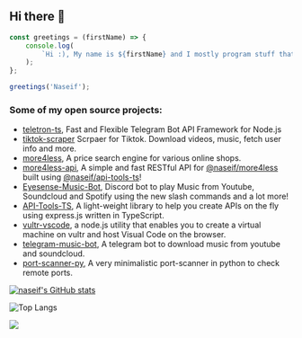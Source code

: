## Hi there 👋

```js
const greetings = (firstName) => {
    console.log(
        `Hi :), My name is ${firstName} and I mostly program stuff that I either want to learn or just for personal use 🙄`
    );
};

greetings('Naseif');
```

### Some of my open source projects:

- [teletron-ts](https://github.com/naseif/teletron-ts), Fast and Flexible Telegram Bot API Framework for Node.js 
- [ tiktok-scraper](https://github.com/naseif/tiktok-scraper) Scrpaer for Tiktok. Download videos, music, fetch user info and more. 
- [more4less](https://github.com/naseif/more4less), A price search engine for various online shops.
- [more4less-api](https://github.com/naseif/more4less-api), A simple and fast RESTful API for [@naseif/more4less](https://github.com/naseif/more4less) built using [@naseif/api-tools-ts](https://github.com/naseif/API-Tools-TS)!
- [Eyesense-Music-Bot](https://github.com/naseif/Eyesense-Music-Bot), Discord bot to play Music from Youtube, Soundcloud and Spotify using the new slash commands and a lot more!
- [API-Tools-TS](https://github.com/naseif/API-Tools-TS), A light-weight library to help you create APIs on the fly using express.js written in TypeScript.
- [vultr-vscode](https://github.com/naseif/vultr-vscode), a node.js utility that enables you to create a virtual machine on vultr and host Visual Code on the browser.
- [telegram-music-bot](https://github.com/naseif/telegram-music-bot), A telegram bot to download music from youtube and soundcloud.
- [port-scanner-py](https://github.com/naseif/port-scanner-py), A very minimalistic port-scanner in python to check remote ports.

[![naseif's GitHub stats](https://github-readme-stats.vercel.app/api?username=naseif&show_icons=true&theme=onedark)](https://github.com/anuraghazra/github-readme-stats)

![Top Langs](https://github-readme-stats.vercel.app/api/top-langs/?username=naseif&layout=compact)

![](https://komarev.com/ghpvc/?username=naseif)
<!--
**naseif/naseif** is a ✨ _special_ ✨ repository because its `README.md` (this file) appears on your GitHub profile.

Here are some ideas to get you started:

- 🔭 I’m currently working on ...
- 🌱 I’m currently learning ...
- 👯 I’m looking to collaborate on ...
- 🤔 I’m looking for help with ...
- 💬 Ask me about ...
- 📫 How to reach me: ...
- 😄 Pronouns: ...
- ⚡ Fun fact: ...
-->

